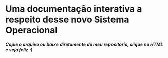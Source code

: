 <title> AnduinOS </title>

<h1> Uma documentação interativa a respeito desse novo Sistema Operacional </h1>

<h5> Copie o arquivo ou baixe diretamente do meu repositório, clique no HTML e seja feliz :) </h5>
